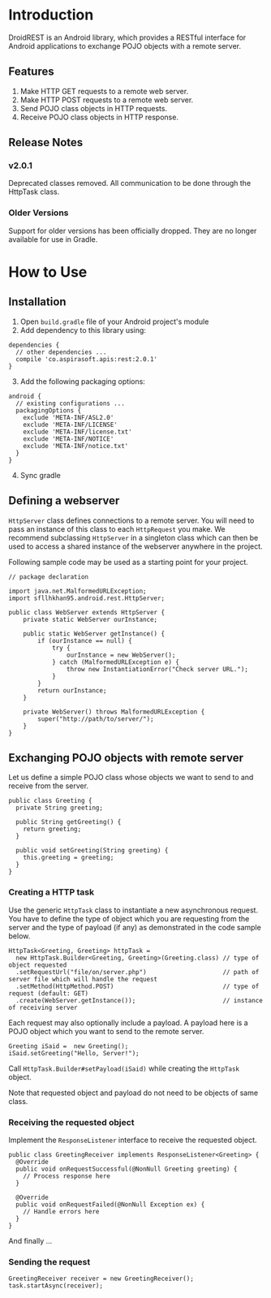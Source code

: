 # Introduction
DroidREST is an Android library, which provides a RESTful interface for Android applications
to exchange POJO objects with a remote server.

## Features
1. Make HTTP GET requests to a remote web server.
1. Make HTTP POST requests to a remote web server.
2. Send POJO class objects in HTTP requests.
3. Receive POJO class objects in HTTP response.

## Release Notes
### v2.0.1
Deprecated classes removed. All communication to be done through the HttpTask class.

### Older Versions
Support for older versions has been officially dropped. They are no longer available for use in Gradle.

# How to Use
## Installation
1. Open  `build.gradle` file of your Android project's module
2. Add dependency to this library using:
```
dependencies {
  // other dependencies ...
  compile 'co.aspirasoft.apis:rest:2.0.1'
}
```
3. Add the following packaging options:
```
android {
  // existing configurations ...
  packagingOptions {
    exclude 'META-INF/ASL2.0'
    exclude 'META-INF/LICENSE'
    exclude 'META-INF/license.txt'
    exclude 'META-INF/NOTICE'
    exclude 'META-INF/notice.txt'
  }
}
```
4. Sync gradle
## Defining a webserver
`HttpServer` class defines connections to a remote server. You will need to pass an instance of this class to each `HttpRequest` you make. We recommend subclassing `HttpServer` in a singleton class which can then be used to access a shared instance of the webserver anywhere in the project.

Following sample code may be used as a starting point for your project.
```
// package declaration

import java.net.MalformedURLException;
import sfllhkhan95.android.rest.HttpServer;

public class WebServer extends HttpServer {
    private static WebServer ourInstance;

    public static WebServer getInstance() {
        if (ourInstance == null) {
            try {
                ourInstance = new WebServer();
            } catch (MalformedURLException e) {
                throw new InstantiationError("Check server URL.");
            }
        }
        return ourInstance;
    }

    private WebServer() throws MalformedURLException {
        super("http://path/to/server/");
    }
}
```
## Exchanging POJO objects with remote server
Let us define a simple POJO class whose objects we want to send to and receive from the server.
```
public class Greeting {
  private String greeting;

  public String getGreeting() {
    return greeting;
  }

  public void setGreeting(String greeting) {
    this.greeting = greeting;
  }
}
```
### Creating a HTTP task
Use the generic `HttpTask` class to instantiate a new asynchronous request. You have to define the type of object which you are requesting from the server and the type of payload (if any) as demonstrated in the code sample below.
```
HttpTask<Greeting, Greeting> httpTask =  
  new HttpTask.Builder<Greeting, Greeting>(Greeting.class) // type of object requested
  .setRequestUrl("file/on/server.php")                     // path of server file which will handle the request
  .setMethod(HttpMethod.POST)                              // type of request (default: GET)
  .create(WebServer.getInstance());                        // instance of receiving server
```

Each request may also optionally include a payload. A payload here is a POJO object which you want to send to the remote server.
```
Greeting iSaid =  new Greeting();
iSaid.setGreeting("Hello, Server!");
```

Call `HttpTask.Builder#setPayload(iSaid)` while creating the `HttpTask` object.

Note that requested object and payload do not need to be objects of same class.

### Receiving the requested object
Implement the `ResponseListener` interface to receive the requested object.
```
public class GreetingReceiver implements ResponseListener<Greeting> {
  @Override
  public void onRequestSuccessful(@NonNull Greeting greeting) {
    // Process response here
  }
  
  @Override
  public void onRequestFailed(@NonNull Exception ex) {
    // Handle errors here
  }
}
```
And finally ...
### Sending the request
```
GreetingReceiver receiver = new GreetingReceiver();
task.startAsync(receiver);
```

